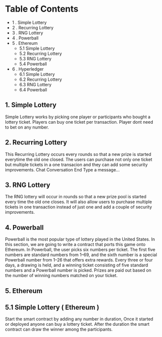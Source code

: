 # Table of Contents 
* 1 . Simple Lottery
* 2 . Recurring Lottery
* 3 . RNG Lottery
* 4 . Powerball
* 5 . Ethereum
  * 5.1 Simple Lottery
  * 5.2 Recurring Lottery
  * 5.3 RNG Lottery
  * 5.4 Powerball
 * 6 . Hyperledger
   * 6.1 Simple Lottery
   * 6.2 Recurring Lottery
   * 6.3 RNG Lottery
   * 6.4 Powerball

## 1. Simple Lottery
   Simple Lottery works by picking one player or participants who bought a lottery ticket. Players can buy one ticket per transaction. Player dont need to bet on any number.
## 2. Recurring Lottery
  This Recurring Lottery occurs every rounds so that a new prize is started everytime the old one closed.
The users can purchase not only one ticket but multiple tickets in a one transacion and they can add some security improvements.
Chat Conversation End
Type a message...
## 3. RNG Lottery
  The RNG lottery will occur in rounds so that a new prize pool is started every
time the old one closes. It will also allow users to purchase multiple
tickets in one transaction instead of just one and add a couple of security
improvements.
## 4. Powerball
  Powerball is the most popular type of lottery played in the United States.
In this section, we are going to write a contract that ports this game onto
Ethereum.
In Powerball, the user picks six numbers per ticket. The first five
numbers are standard numbers from 1–69, and the sixth number is a
special Powerball number from 1–26 that offers extra rewards. Every three
or four days, a drawing is held, and a winning ticket consisting of five
standard numbers and a Powerball number is picked. Prizes are paid out
based on the number of winning numbers matched on your ticket.
## 5. Ethereum 
## 5.1 Simple Lottery ( Ethereum )
   Start the smart contract by adding any number in duration, Once it started or deployed anyone can buy a lottery ticket. After the duration the smart contract can draw the winner among the participants.

